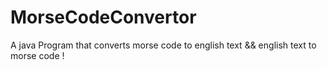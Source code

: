 # MorseCodeConvertor

A java Program that converts morse code  to english text && english text to morse code !
